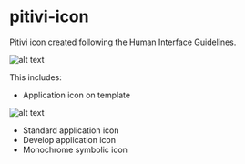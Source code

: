 # pitivi-icon
Pitivi icon created following the Human Interface Guidelines.

![alt text](https://github.com/bdac-git/pitivi-icon/blob/main/Pitivi-icon.png?raw=true)

This includes:

* Application icon on template

![alt text](https://github.com/bdac-git/pitivi-icon/blob/main/Pitivi-template.png?raw=true)

* Standard application icon
* Develop application icon
* Monochrome symbolic icon

